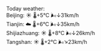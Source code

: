 Today weather:  
Beijing: ☀️   🌡️+5°C 🌬️↓31km/h  
Tianjin: ☁️   🌡️+6°C 🌬️↓35km/h  
Shijiazhuang: ☀️   🌡️+8°C 🌬️↓26km/h  
Tangshan: ☀️   🌡️+2°C 🌬️↘23km/h  
